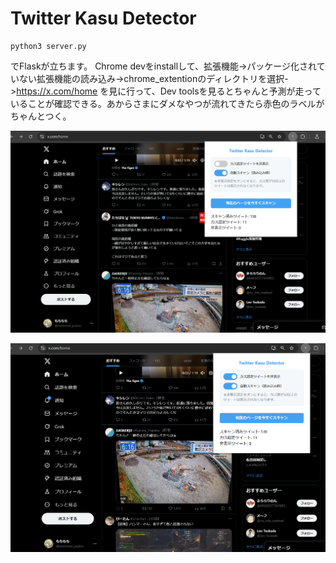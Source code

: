 # Twitter Kasu Detector

```
python3 server.py
```
でFlaskが立ちます。
Chrome devをinstallして、拡張機能->パッケージ化されていない拡張機能の読み込み->chrome_extentionのディレクトリを選択->https://x.com/home を見に行って、Dev toolsを見るとちゃんと予測が走っていることが確認できる。あからさまにダメなやつが流れてきたら赤色のラベルがちゃんとつく。

![alt text](image/表示.png)

![alt text](image/非表示.png)